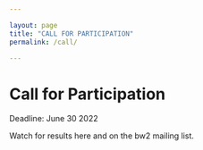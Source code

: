 ```yaml
---

layout: page
title: "CALL FOR PARTICIPATION"
permalink: /call/

---
```


# Call for Participation

Deadline: June 30 2022

Watch for results here and on the bw2 mailing list.

